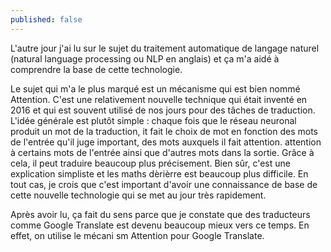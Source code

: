 ```yaml
---
published: false
---
```

L'autre jour j'ai lu sur le sujet du traitement automatique de langage naturel (natural language processing ou NLP en anglais) et ça m'a aidé à comprendre la base de cette technologie.

Le sujet qui m'a le plus marqué est un mécanisme qui est bien nommé Attention. C'est une relativement nouvelle technique qui était inventé en 2016 et qui est souvent utilisé de nos jours pour des tâches de traduction. L'idée générale est plutôt simple : chaque fois que le réseau neuronal produit un mot de la traduction, it fait le choix de mot en fonction des mots de l'entrée qu'il juge important, des mots auxquels il fait attention. attention à certains mots de l'entrée ainsi que d'autres mots dans la sortie. Grâce à cela, il peut traduire beaucoup plus précisement. Bien sûr, c'est une explication simpliste et les maths dèrièrre est beaucoup plus difficile. En tout cas, je crois que c'est important d'avoir une connaissance de base de cette nouvelle technologie qui se met au jour très rapidement.

Après avoir lu, ça fait du sens parce que je constate que des traducteurs comme Google Translate est devenu beaucoup mieux vers ce temps. En effet, on utilise le mécani	sm Attention pour Google Translate.
